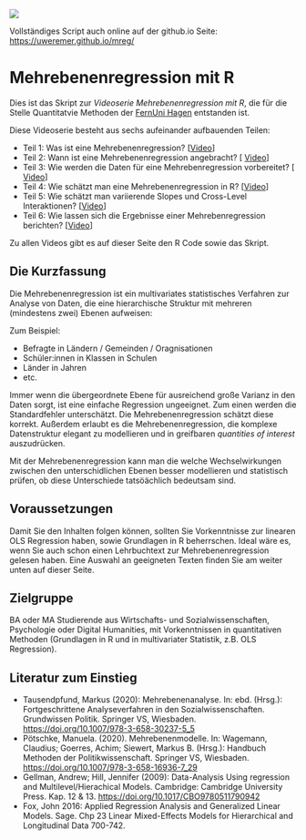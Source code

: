 ![](https://www.r-project.org/logo/Rlogo.svg)

Vollständiges Script auch online auf der github.io Seite: https://uweremer.github.io/mreg/

# Mehrebenenregression mit R

Dies ist das Skript zur *Videoserie Mehrebenenregression mit R*, die für die Stelle Quantitatvie Methoden der [FernUni Hagen](https://www.fernuni-hagen.de/) entstanden ist.

Diese Videoserie besteht aus sechs aufeinander aufbauenden Teilen:

-   Teil 1: Was ist eine Mehrebenenregression? \[[Video](https://video.fernuni-hagen.de/Play/6076)\] 
-   Teil 2: Wann ist eine Mehrebenenregression angebracht? \[ [Video](https://video.fernuni-hagen.de/Play/6077)\]
-   Teil 3: Wie werden die Daten für eine Mehrebenregression vorbereitet? \[ [Video](https://video.fernuni-hagen.de/Play/6078)\]
-   Teil 4: Wie schätzt man eine Mehrebenenregression in R? \[[Video](https://video.fernuni-hagen.de/Play/6089)\]
-   Teil 5: Wie schätzt man variierende Slopes und Cross-Level Interaktionen? \[[Video](https://video.fernuni-hagen.de/Play/6147)\]
-   Teil 6: Wie lassen sich die Ergebnisse einer Mehrebenregression berichten? \[[Video](https://video.fernuni-hagen.de/Play/6148)\]

Zu allen Videos gibt es auf dieser Seite den R Code sowie das Skript. 


## Die Kurzfassung

Die Mehrebenenregression ist ein multivariates statistisches Verfahren zur Analyse von Daten, die eine hierarchische Struktur mit mehreren (mindestens zwei) Ebenen aufweisen:

Zum Beispiel:

-   Befragte in Ländern / Gemeinden / Oragnisationen
-   Schüler:innen in Klassen in Schulen
-   Länder in Jahren
-   etc.

Immer wenn die übergeordnete Ebene für ausreichend große Varianz in den Daten sorgt, ist eine einfache Regression ungeeignet. Zum einen werden die Standardfehler unterschätzt. Die Mehrebenenregression schätzt diese korrekt. Außerdem erlaubt es die Mehrebenenregression, die komplexe Datenstruktur elegant zu modellieren und in greifbaren *quantities of interest* auszudrücken.

Mit der Mehrebenenregression kann man die welche Wechselwirkungen zwischen den unterschidlichen Ebenen besser modellieren und statistisch prüfen, ob diese Unterschiede tatsöächlich bedeutsam sind.

## Voraussetzungen

Damit Sie den Inhalten folgen können, sollten Sie Vorkenntnisse zur linearen OLS Regression haben, sowie Grundlagen in R beherrschen. Ideal wäre es, wenn Sie auch schon einen Lehrbuchtext zur Mehrebenenregression gelesen haben. Eine Auswahl an geeigneten Texten finden Sie am weiter unten auf dieser Seite.

## Zielgruppe

BA oder MA Studierende aus Wirtschafts- und Sozialwissenschaften, Psychologie oder Digital Humanities, mit Vorkenntnissen in quantitativen Methoden (Grundlagen in R und in multivariater Statistik, z.B. OLS Regression).

## Literatur zum Einstieg

-   Tausendpfund, Markus (2020): Mehrebenenanalyse. In: ebd. (Hrsg.): Fortgeschrittene Analyseverfahren in den Sozialwissenschaften. Grundwissen Politik. Springer VS, Wiesbaden. <https://doi.org/10.1007/978-3-658-30237-5_5>
-   Pötschke, Manuela. (2020). Mehrebenenmodelle. In: Wagemann, Claudius; Goerres, Achim; Siewert, Markus B. (Hrsg.): Handbuch Methoden der Politikwissenschaft. Springer VS, Wiesbaden. <https://doi.org/10.1007/978-3-658-16936-7_29>
-   Gellman, Andrew; Hill, Jennifer (2009): Data-Analysis Using regression and Multilevel/Hierachical Models. Cambridge: Cambridge University Press. Kap. 12 & 13. <https://doi.org/10.1017/CBO9780511790942>
-   Fox, John 2016: Applied Regression Analysis and Generalized Linear Models. Sage. Chp 23 Linear Mixed-Effects Models for Hierarchical and Longitudinal Data 700-742.